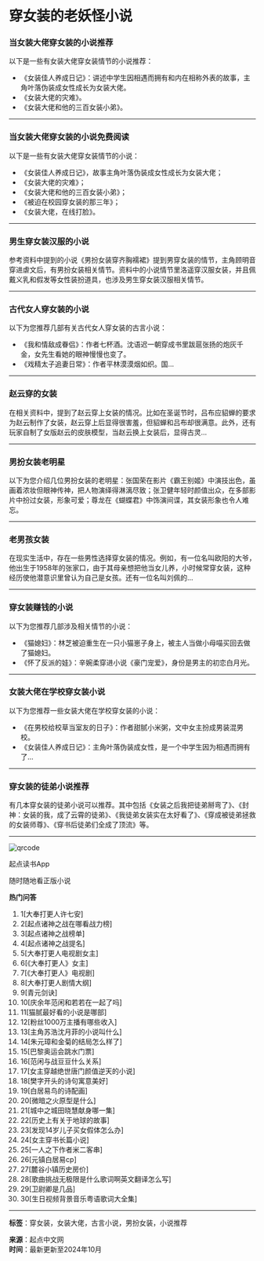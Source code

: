 # 穿女装的老妖怪小说

### 当女装大佬穿女装的小说推荐

以下是一些有女装大佬穿女装情节的小说推荐：
- 《女装佳人养成日记》：讲述中学生因相遇而拥有和内在相称外表的故事，主角叶落伪装成女性成长为女装大佬。
- 《女装大佬的灾难》。
- 《女装大佬和他的三百女装小弟》。

---

### 当女装大佬穿女装的小说免费阅读

以下是一些有女装大佬穿女装情节的小说：
- 《女装佳人养成日记》，故事主角叶落伪装成女性成长为女装大佬；
- 《女装大佬的灾难》；
- 《女装大佬和他的三百女装小弟》；
- 《被迫在校园穿女装的那三年》；
- 《女装大佬，在线打脸》。

---

### 男生穿女装汉服的小说

参考资料中提到的小说《男扮女装穿齐胸襦裙》提到男穿女装的情节，主角顾明音穿进虐文后，有男扮女装相关情节。资料中的小说情节里洛遥穿汉服女装，并且佩戴义乳和假发等女性装扮道具，也涉及男生穿女装汉服相关情节。

---

### 古代女人穿女装的小说

以下为您推荐几部有关古代女人穿女装的古言小说：
- 《我和情敌成眷侣》：作者七杯酒。沈语迟一朝穿成书里跋扈张扬的炮灰千金，女先生看她的眼神慢慢也变了。
- 《戏精太子追妻日常》：作者平林漠漠烟如织。国...

---

### 赵云穿的女装

在相关资料中，提到了赵云穿上女装的情况。比如在圣诞节时，吕布应貂蝉的要求为赵云制作了女装，赵云穿上后显得很害羞，但貂蝉和吕布却很满意。此外，还有玩家自制了女版赵云的皮肤模型，当赵云换上女装后，显得古灵...

---

### 男扮女装老明星

以下为您介绍几位男扮女装的老明星：张国荣在影片《霸王别姬》中演技出色，虽画着浓妆但眼神传神，把人物演绎得淋漓尽致；张卫健年轻时颜值出众，在多部影片中扮过女装，形象可爱；尊龙在《蝴蝶君》中饰演间谍，其女装形象也令人难忘。

---

### 老男孩女装

在现实生活中，存在一些男性选择穿女装的情况。例如，有一位名叫欧阳的大爷，他出生于1958年的张家口，由于其母亲想把他当女儿养，小时候常穿女装，这种经历使他潜意识里曾认为自己是女孩。还有一位名叫刘佩的...

---

### 穿女装赚钱的小说

以下为您推荐几部涉及相关情节的小说：
- 《猫媳妇》：林芝被迫重生在一只小猫崽子身上，被主人当做小母喵买回去做了猫媳妇。
- 《怀了反派的娃》：辛婉柔穿进小说《豪门宠爱》，身份是男主的初恋白月光。

---

### 女装大佬在学校穿女装小说

以下为您推荐一些女装大佬在学校穿女装的小说：
- 《在男校给校草当室友的日子》：作者甜腻小米粥，文中女主扮成男装混男校。
- 《女装佳人养成日记》：主角叶落伪装成女性，是一个中学生因为相遇而拥有了...

---

### 穿女装的徒弟小说推荐

有几本穿女装的徒弟小说可以推荐。其中包括《女装之后我把徒弟掰弯了》、《封神：女装的我，成了云霄的徒弟》、《我徒弟女装实在太好看了》、《穿成被徒弟拯救的女装师尊》、《穿书后徒弟们全成了顶流》等。

---

![qrcode](https://imgservices-1252317822.image.myqcloud.com/coco/s03032023/fb9dbdd4.avvf16.png)

起点读书App

随时随地看正版小说

**热门问答**
1.  1[大奉打更人许七安]
2.  2[起点诸神之战在哪看战力榜]
3.  3[起点诸神之战榜单]
4.  4[起点诸神之战提名]
5.  5[大奉打更人电视剧女主]
6.  6[《大奉打更人》女主]
7.  7[《大奉打更人》电视剧]
8.  8[大奉打更人剧情大纲]
9.  9[青元剑诀]
10.  10[庆余年范闲和若若在一起了吗]
11.  11[猫腻最好看的小说是哪部]
12.  12[粉丝1000万主播有哪些收入]
13.  13[主角苏浩沈月菲的小说叫什么]
14.  14[朱元璋和金菊的结局怎么样了]
15.  15[巴黎奥运会跳水门票]
16.  16[范闲与战豆豆什么关系]
17.  17[女主穿越绝世唐门颜值逆天的小说]
18.  18[樊字开头的诗句寓意美好]
19.  19[白居易鸟的诗配画]
20.  20[微暗之火原型是什么]
21.  21[城中之城田晓慧献身哪一集]
22.  22[历史上有关于地球的故事]
23.  23[发现14岁儿子买女假体怎么办]
24.  24[女主穿书长篇小说]
25.  25[一人之下作者米二客串]
26.  26[元镇白居易cp]
27.  27[麓谷小镇历史房价]
28.  28[歌曲挑战无极限是什么歌词啊英文翻译怎么写]
29.  29[卫尉卿是几品]
30.  30[生日视频背景音乐粤语歌词大全集]

---

**标签**：穿女装，女装大佬，古言小说，男扮女装，小说推荐

**来源**：起点中文网  
**时间**：最新更新至2024年10月